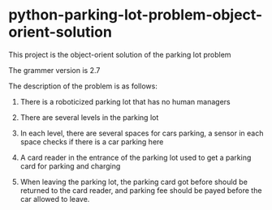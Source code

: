python-parking-lot-problem-object-orient-solution
=================================================

This project is the object-orient solution of the parking lot problem

The grammer version is 2.7

The description of the problem is as follows:

1. There is a roboticized parking lot that has no human managers

2. There are several levels in the parking lot

3. In each level, there are several spaces for cars parking, a sensor in each space checks if there is a car parking here

4. A card reader in the entrance of the parking lot used to get a parking card for parking and charging

5. When leaving the parking lot, the parking card got before should be returned to the card reader,
and parking fee should be payed before the car allowed to leave.
